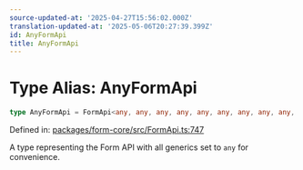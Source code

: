 ```yaml
---
source-updated-at: '2025-04-27T15:56:02.000Z'
translation-updated-at: '2025-05-06T20:27:39.399Z'
id: AnyFormApi
title: AnyFormApi
---
```


<!-- DO NOT EDIT: this page is autogenerated from the type comments -->

# Type Alias: AnyFormApi

```ts
type AnyFormApi = FormApi<any, any, any, any, any, any, any, any, any, any>;
```

Defined in: [packages/form-core/src/FormApi.ts:747](https://github.com/TanStack/form/blob/main/packages/form-core/src/FormApi.ts#L747)

A type representing the Form API with all generics set to `any` for convenience.
